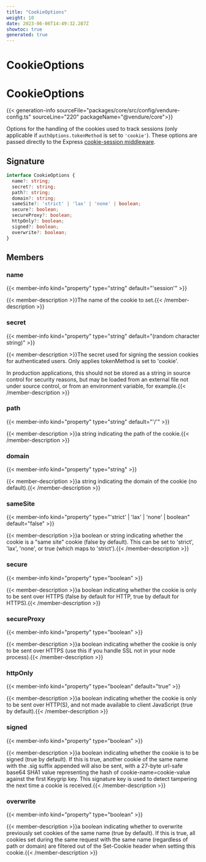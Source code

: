 ```yaml
---
title: "CookieOptions"
weight: 10
date: 2023-06-06T14:49:32.287Z
showtoc: true
generated: true
---
```

<!-- This file was generated from the Vendure source. Do not modify. Instead, re-run the "docs:build" script -->

# CookieOptions
<div class="symbol">


# CookieOptions

{{< generation-info sourceFile="packages/core/src/config/vendure-config.ts" sourceLine="220" packageName="@vendure/core">}}

Options for the handling of the cookies used to track sessions (only applicable if
`authOptions.tokenMethod` is set to `'cookie'`). These options are passed directly
to the Express [cookie-session middleware](https://github.com/expressjs/cookie-session).

## Signature

```TypeScript
interface CookieOptions {
  name?: string;
  secret?: string;
  path?: string;
  domain?: string;
  sameSite?: 'strict' | 'lax' | 'none' | boolean;
  secure?: boolean;
  secureProxy?: boolean;
  httpOnly?: boolean;
  signed?: boolean;
  overwrite?: boolean;
}
```
## Members

### name

{{< member-info kind="property" type="string" default="'session'"  >}}

{{< member-description >}}The name of the cookie to set.{{< /member-description >}}

### secret

{{< member-info kind="property" type="string" default="(random character string)"  >}}

{{< member-description >}}The secret used for signing the session cookies for authenticated users. Only applies
tokenMethod is set to 'cookie'.

In production applications, this should not be stored as a string in
source control for security reasons, but may be loaded from an external
file not under source control, or from an environment variable, for example.{{< /member-description >}}

### path

{{< member-info kind="property" type="string" default="'/'"  >}}

{{< member-description >}}a string indicating the path of the cookie.{{< /member-description >}}

### domain

{{< member-info kind="property" type="string"  >}}

{{< member-description >}}a string indicating the domain of the cookie (no default).{{< /member-description >}}

### sameSite

{{< member-info kind="property" type="'strict' | 'lax' | 'none' | boolean" default="false"  >}}

{{< member-description >}}a boolean or string indicating whether the cookie is a "same site" cookie (false by default). This can be set to 'strict',
'lax', 'none', or true (which maps to 'strict').{{< /member-description >}}

### secure

{{< member-info kind="property" type="boolean"  >}}

{{< member-description >}}a boolean indicating whether the cookie is only to be sent over HTTPS (false by default for HTTP, true by default for HTTPS).{{< /member-description >}}

### secureProxy

{{< member-info kind="property" type="boolean"  >}}

{{< member-description >}}a boolean indicating whether the cookie is only to be sent over HTTPS (use this if you handle SSL not in your node process).{{< /member-description >}}

### httpOnly

{{< member-info kind="property" type="boolean" default="true"  >}}

{{< member-description >}}a boolean indicating whether the cookie is only to be sent over HTTP(S), and not made available to client JavaScript (true by default).{{< /member-description >}}

### signed

{{< member-info kind="property" type="boolean"  >}}

{{< member-description >}}a boolean indicating whether the cookie is to be signed (true by default). If this is true, another cookie of the same name with the .sig
suffix appended will also be sent, with a 27-byte url-safe base64 SHA1 value representing the hash of cookie-name=cookie-value against the
first Keygrip key. This signature key is used to detect tampering the next time a cookie is received.{{< /member-description >}}

### overwrite

{{< member-info kind="property" type="boolean"  >}}

{{< member-description >}}a boolean indicating whether to overwrite previously set cookies of the same name (true by default). If this is true, all cookies set during
the same request with the same name (regardless of path or domain) are filtered out of the Set-Cookie header when setting this cookie.{{< /member-description >}}


</div>
